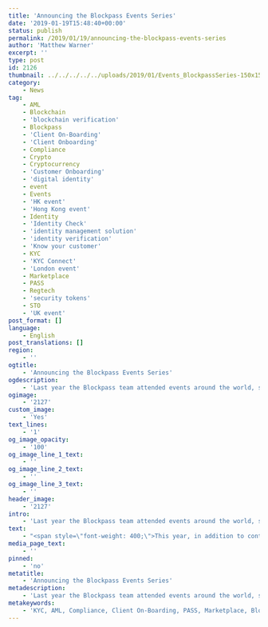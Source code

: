 ```yaml
---
title: 'Announcing the Blockpass Events Series'
date: '2019-01-19T15:48:40+00:00'
status: publish
permalink: /2019/01/19/announcing-the-blockpass-events-series
author: 'Matthew Warner'
excerpt: ''
type: post
id: 2126
thumbnail: ../../../../../uploads/2019/01/Events_BlockpassSeries-150x150.jpg
category:
    - News
tag:
    - AML
    - Blockchain
    - 'blockchain verification'
    - Blockpass
    - 'Client On-Boarding'
    - 'Client Onboarding'
    - Compliance
    - Crypto
    - Cryptocurrency
    - 'Customer Onboarding'
    - 'digital identity'
    - event
    - Events
    - 'HK event'
    - 'Hong Kong event'
    - Identity
    - 'Identity Check'
    - 'identity management solution'
    - 'identity verification'
    - 'Know your customer'
    - KYC
    - 'KYC Connect'
    - 'London event'
    - Marketplace
    - PASS
    - Regtech
    - 'security tokens'
    - STO
    - 'UK event'
post_format: []
language:
    - English
post_translations: []
region:
    - ''
ogtitle:
    - 'Announcing the Blockpass Events Series'
ogdescription:
    - 'Last year the Blockpass team attended events around the world, showcasing the Blockpass Mobile App and discussing how Blockpass can change the face of identity verification and how we comply with global regulations. Members of the team attended a total of 56 events in 18 different countries in 3 different continents. It was a busy and productive year with a number of partnerships, integrations and developments coming out of talks, connections and meetings held at these events, with more to be announced in the future.'
ogimage:
    - '2127'
custom_image:
    - 'Yes'
text_lines:
    - '1'
og_image_opacity:
    - '100'
og_image_line_1_text:
    - ''
og_image_line_2_text:
    - ''
og_image_line_3_text:
    - ''
header_image:
    - '2127'
intro:
    - 'Last year the Blockpass team attended events around the world, showcasing the Blockpass Mobile App and discussing how Blockpass can change the face of identity verification and how we comply with global regulations. Members of the team attended a total of 56 events in 18 different countries in 3 different continents. It was a busy and productive year with a number of partnerships, integrations and developments coming out of talks, connections and meetings held at these events, with more to be announced in the future.'
text:
    - "<span style=\"font-weight: 400;\">This year, in addition to continuing its presence around the world, Blockpass will also be running its own series of events. The global B4B Conference series will be held in March and November, and the Meet Up series will take place throughout the year. The Meet Up Series, which will take place twice monthly with one event per month in London and one per month in Hong Kong, will focus on key issues and developments in the blockchain and regulatory ecosystems, with a particular focus on <a href=\"https://www.blockpass.org/2019/05/25/what-is-a-security-token-and-a-security-token-offering/\">security tokens</a> and compliance. </span>\r\n\r\n&nbsp;\r\n\r\n<span style=\"font-weight: 400;\">During the free Blockpass Meet Up series, not only will members of the Blockpass team present and discuss important issues, but representatives from our esteemed STO and <a href=\"http://www.blockpass.org/kyc\">KYC</a> partnerships will also attend to give expert insights and commentary. \_</span>\r\n\r\n&nbsp;\r\n\r\n<span style=\"font-weight: 400;\">The first Blockpass Security Token and Compliance Meetups for 2019 will take place at the Cocoon Network in London on the 6th of February from 6pm to 9pm, where Blockpass’ CEO <a href=\"https://www.linkedin.com/in/adamvaziri/\">Adam Vaziri</a> and CMO <a href=\"https://www.linkedin.com/in/hanslombardo/\">Hans Lombardo</a> will present around STO platform functionality, evolving from an ICO platform and how Blockpass is bringing compliance to the blockchain space and beyond. This will be followed in Hong Kong later in February with the same focus. </span>\r\n\r\n&nbsp;\r\n\r\n<span style=\"font-weight: 400;\">For more details on the event and to find details on future meetups, keep an eye on our newsletter, social media, and our Eventbright and MeetUp pages. <a href=\"https://www.eventbrite.com/e/blockpass-security-token-and-compliance-meet-up-tickets-55019338322\" target=\"_blank\" rel=\"noopener\">Register now</a>!</span>\r\n\r\n&nbsp;"
media_page_text:
    - ''
pinned:
    - 'no'
metatitle:
    - 'Announcing the Blockpass Events Series'
metadescription:
    - 'Last year the Blockpass team attended events around the world, showcasing the Blockpass Mobile App and discussing how Blockpass can change the face of identity verification and how we comply with global regulations. Members of the team attended a total of 56 events in 18 different countries in 3 different continents. It was a busy and productive year with a number of partnerships, integrations and developments coming out of talks, connections and meetings held at these events, with more to be announced in the future.'
metakeywords:
    - 'KYC, AML, Compliance, Client On-Boarding, PASS, Marketplace, Blockpass, Identity, Identity Verification, Customer Onboarding, Digital identity, identity management solution, Identity Verification, Know your customer, regtech, security tokens, sto, blockchain verification, event, events, UK event, Hong Kong event, HK event, London event, identity check, client onboarding, cryptocurrency, blockchain, crypto, KYC Connect'
---
```

<!DOCTYPE html PUBLIC "-//W3C//DTD HTML 4.0 Transitional//EN" "http://www.w3.org/TR/REC-html40/loose.dtd">
<?xml encoding="UTF-8">
